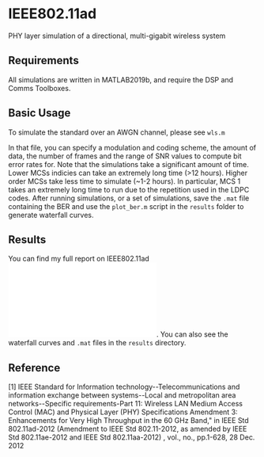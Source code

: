 # IEEE802.11ad

PHY layer simulation of a directional, multi-gigabit wireless system

## Requirements 

All simulations are written in MATLAB2019b, and require the DSP and Comms Toolboxes. 

## Basic Usage
To simulate the standard over an AWGN channel, please see `wls.m` 

In that file, you can specify a modulation and coding scheme, the amount of data, the number of frames and the range of SNR values to compute bit error rates for. Note that the simulations take a significant amount of time. Lower MCSs indicies can take an extremely long time (>12 hours). Higher order MCSs take less time to simulate (~1-2 hours). In particular, MCS 1 takes an extremely long time to run due to the repetition used in the LDPC codes. After running simulations, or a set of simulations, save the `.mat` file containing the BER and use the `plot_ber.m` script in the `results` folder to generate waterfall curves.  

## Results

You can find my full report on IEEE802.11ad ![here](docs/report/kohli_ece408_standards.pdf). You can also see the waterfall curves and `.mat` files in the `results` directory. 


## Reference
[1] IEEE Standard for Information technology--Telecommunications and information exchange between systems--Local and metropolitan area networks--Specific requirements-Part 11: Wireless LAN Medium Access Control (MAC) and Physical Layer (PHY) Specifications Amendment 3: Enhancements for Very High Throughput in the 60 GHz Band," in IEEE Std 802.11ad-2012 (Amendment to IEEE Std 802.11-2012, as amended by IEEE Std 802.11ae-2012 and IEEE Std 802.11aa-2012) , vol., no., pp.1-628, 28 Dec. 2012


